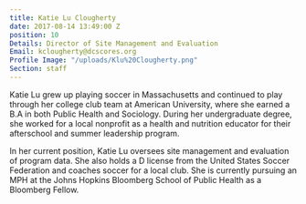 ```yaml
---
title: Katie Lu Clougherty
date: 2017-08-14 13:49:00 Z
position: 10
Details: Director of Site Management and Evaluation
Email: kclougherty@dcscores.org
Profile Image: "/uploads/Klu%20Clougherty.png"
Section: staff
---
```


Katie Lu grew up playing soccer in Massachusetts and continued to play through her college club team at American University, where she earned a B.A in both Public Health and Sociology. During her undergraduate degree, she worked for a local nonprofit as a health and nutrition educator for their afterschool and summer leadership program.

In her current position, Katie Lu oversees site management and evaluation of program data. She also holds a D license from the United States Soccer Federation and coaches soccer for a local club. She is currently pursuing an MPH at the Johns Hopkins Bloomberg School of Public Health as a Bloomberg Fellow. 